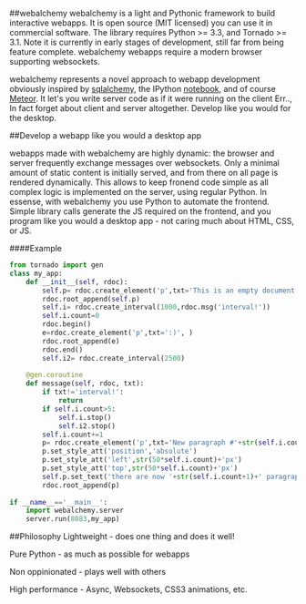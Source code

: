 ##webalchemy
webalchemy is a light and Pythonic framework to build interactive webapps. It is open source (MIT licensed) you can use it in commercial software. The library requires Python >= 3.3, and Tornado >= 3.1. Note it is currently in early stages of development, still far from being feature complete. webalchemy webapps require a modern browser supporting websockets.

webalchemy represents a novel approach to webapp development obviously inspired by [sqlalchemy](http://www.sqlalchemy.org/), the IPython [notebook](http://ipython.org/), and of course [Meteor](http://www.meteor.com/). It let's you write server code as if it were running on the client Err.., In fact forget about client and server altogether. Develop like you would for the desktop.

##Develop a webapp like you would a desktop app

webapps made with webalchemy are highly dynamic: the browser and server frequently exchange messages over websockets. Only a minimal amount of static content is initially served, and from there on all page is rendered dynamically. This allows to keep fronend code simple as all complex logic is implemented on the server, using regular Python. In essense, with webalchemy you use Python to automate the frontend. Simple library calls generate the JS required on the frontend, and you program like you would a desktop app - not caring much about HTML, CSS, or JS.

####Example
```python
from tornado import gen
class my_app:    
    def __init__(self, rdoc):
        self.p= rdoc.create_element('p',txt='This is an empty document', )
        rdoc.root_append(self.p)
        self.i= rdoc.create_interval(1000,rdoc.msg('interval!'))
        self.i.count=0
        rdoc.begin()
        e=rdoc.create_element('p',txt=':)', )
        rdoc.root_append(e)
        rdoc.end()
        self.i2= rdoc.create_interval(2500)
    
    @gen.coroutine
    def message(self, rdoc, txt):
        if txt!='interval!':
            return
        if self.i.count>5:
            self.i.stop()
            self.i2.stop()
        self.i.count+=1
        p= rdoc.create_element('p',txt='New paragraph #'+str(self.i.count))
        p.set_style_att('position','absolute')
        p.set_style_att('left',str(50*self.i.count)+'px')
        p.set_style_att('top',str(50*self.i.count)+'px')
        self.p.set_text('there are now '+str(self.i.count+1)+' paragraphs')
        rdoc.root_append(p)
            
if __name__=='__main__':
    import webalchemy.server
    server.run(8083,my_app)
```
##Philosophy
Lightweight - does one thing and does it well!

Pure Python - as much as possible for webapps

Non oppinionated - plays well with others

High performance - Async, Websockets, CSS3 animations, etc.









